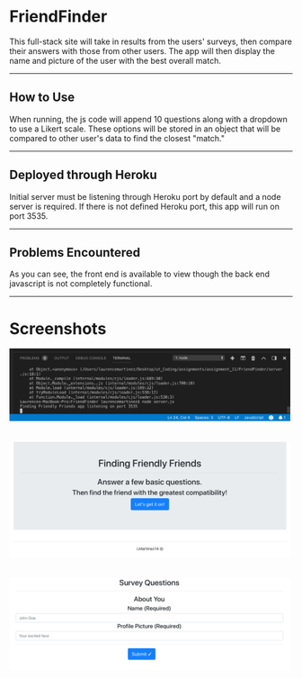 # FriendFinder
This full-stack site will take in results from the users' surveys, then compare their answers with those from other users. The app will then display the name and picture of the user with the best overall match.

<hr>

## How to Use
When running, the js code will append 10 questions along with a dropdown to use a Likert scale. These options will be stored in an object that will be compared to other user's data to find the closest "match."

<hr>

## Deployed through Heroku
Initial server must be listening through Heroku port by default and a node server is required. If there is not defined Heroku port, this app will run on port 3535.

<hr>

## Problems Encountered
As you can see, the front end is available to view though the back end javascript is not completely functional.

<hr>

# Screenshots

<div style='float: center'>
  <img style='width: 500px' src="nodePort.png"></img>
</div>

<br>
<br>

<div style='float: center'>
  <img style='width: 500px' src="frontHTML.png"></img>
</div>

<br>
<br>

<div style='float: center'>
  <img style='width: 500px' src="surveyHTML.png"></img>
</div>
